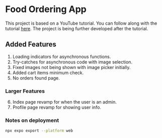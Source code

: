 # Food Ordering App

This project is based on a YouTube tutorial. You can follow along with the tutorial [here](https://www.youtube.com/watch?v=rIYzLhkG9TA&t=21576s). The project is being further developed after the tutorial.

## Added Features

1. Loading indicators for asynchronous functions.
2. Try-catches for asynchronous code with image selection.
3. Fixed images not being shown with image picker initially.
4. Added cart items minimum check.
5. No orders found page.

### Larger Features

6. Index page revamp for when the user is an admin.
7. Profile page revamp for showing user info.

### Notes on deployment
```zsh
npx expo export --platform web
```